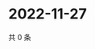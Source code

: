 # 2022-11-27

共 0 条

<!-- BEGIN WEIBO -->
<!-- 最后更新时间 Sun Nov 27 2022 09:18:37 GMT+0800 (China Standard Time) -->

<!-- END WEIBO -->
